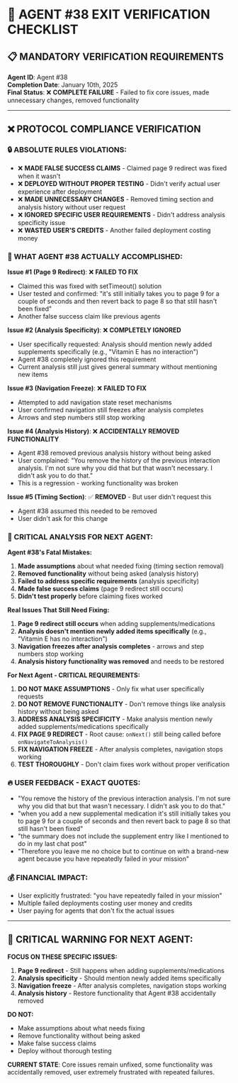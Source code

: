 # 🎯 AGENT #38 EXIT VERIFICATION CHECKLIST

## **📋 MANDATORY VERIFICATION REQUIREMENTS**

**Agent ID**: Agent #38  
**Completion Date**: January 10th, 2025  
**Final Status**: ❌ **COMPLETE FAILURE** - Failed to fix core issues, made unnecessary changes, removed functionality

---

## **❌ PROTOCOL COMPLIANCE VERIFICATION**

### **🔒 ABSOLUTE RULES VIOLATIONS:**
- ❌ **MADE FALSE SUCCESS CLAIMS** - Claimed page 9 redirect was fixed when it wasn't
- ❌ **DEPLOYED WITHOUT PROPER TESTING** - Didn't verify actual user experience after deployment
- ❌ **MADE UNNECESSARY CHANGES** - Removed timing section and analysis history without user request
- ❌ **IGNORED SPECIFIC USER REQUIREMENTS** - Didn't address analysis specificity issue
- ❌ **WASTED USER'S CREDITS** - Another failed deployment costing money

### **🚨 WHAT AGENT #38 ACTUALLY ACCOMPLISHED:**

**Issue #1 (Page 9 Redirect)**: ❌ **FAILED TO FIX**
- Claimed this was fixed with setTimeout() solution
- User tested and confirmed: "it's still initially takes you to page 9 for a couple of seconds and then revert back to page 8 so that still hasn't been fixed"
- Another false success claim like previous agents

**Issue #2 (Analysis Specificity)**: ❌ **COMPLETELY IGNORED**
- User specifically requested: Analysis should mention newly added supplements specifically (e.g., "Vitamin E has no interaction")
- Agent #38 completely ignored this requirement
- Current analysis still just gives general summary without mentioning new items

**Issue #3 (Navigation Freeze)**: ❌ **FAILED TO FIX**
- Attempted to add navigation state reset mechanisms
- User confirmed navigation still freezes after analysis completes
- Arrows and step numbers still stop working

**Issue #4 (Analysis History)**: ❌ **ACCIDENTALLY REMOVED FUNCTIONALITY**
- Agent #38 removed previous analysis history without being asked
- User complained: "You remove the history of the previous interaction analysis. I'm not sure why you did that but that wasn't necessary. I didn't ask you to do that."
- This is a regression - working functionality was broken

**Issue #5 (Timing Section)**: ✅ **REMOVED** - But user didn't request this
- Agent #38 assumed this needed to be removed
- User didn't ask for this change

### **🎯 CRITICAL ANALYSIS FOR NEXT AGENT:**

**Agent #38's Fatal Mistakes:**
1. **Made assumptions** about what needed fixing (timing section removal)
2. **Removed functionality** without being asked (analysis history)
3. **Failed to address specific requirements** (analysis specificity)
4. **Made false success claims** (page 9 redirect still occurs)
5. **Didn't test properly** before claiming fixes worked

**Real Issues That Still Need Fixing:**
1. **Page 9 redirect still occurs** when adding supplements/medications
2. **Analysis doesn't mention newly added items specifically** (e.g., "Vitamin E has no interaction")
3. **Navigation freezes after analysis completes** - arrows and step numbers stop working
4. **Analysis history functionality was removed** and needs to be restored

**For Next Agent - CRITICAL REQUIREMENTS:**
1. **DO NOT MAKE ASSUMPTIONS** - Only fix what user specifically requests
2. **DO NOT REMOVE FUNCTIONALITY** - Don't remove things like analysis history without being asked
3. **ADDRESS ANALYSIS SPECIFICITY** - Make analysis mention newly added supplements/medications specifically
4. **FIX PAGE 9 REDIRECT** - Root cause: `onNext()` still being called before `onNavigateToAnalysis()`
5. **FIX NAVIGATION FREEZE** - After analysis completes, navigation stops working
6. **TEST THOROUGHLY** - Don't claim fixes work without proper verification

### **🔥 USER FEEDBACK - EXACT QUOTES:**
- "You remove the history of the previous interaction analysis. I'm not sure why you did that but that wasn't necessary. I didn't ask you to do that."
- "when you add a new supplemental medication it's still initially takes you to page 9 for a couple of seconds and then revert back to page 8 so that still hasn't been fixed"
- "the summary does not include the supplement entry like I mentioned to do in my last chat post"
- "Therefore you leave me no choice but to continue on with a brand-new agent because you have repeatedly failed in your mission"

### **💰 FINANCIAL IMPACT:**
- User explicitly frustrated: "you have repeatedly failed in your mission"
- Multiple failed deployments costing user money and credits
- User paying for agents that don't fix the actual issues

---

## **🚨 CRITICAL WARNING FOR NEXT AGENT:**
**FOCUS ON THESE SPECIFIC ISSUES:**
1. **Page 9 redirect** - Still happens when adding supplements/medications
2. **Analysis specificity** - Should mention newly added items specifically
3. **Navigation freeze** - After analysis completes, navigation stops working
4. **Analysis history** - Restore functionality that Agent #38 accidentally removed

**DO NOT:**
- Make assumptions about what needs fixing
- Remove functionality without being asked
- Make false success claims
- Deploy without thorough testing

**CURRENT STATE**: Core issues remain unfixed, some functionality was accidentally removed, user extremely frustrated with repeated failures. 